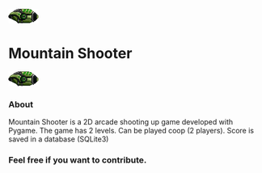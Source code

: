 ![alt text](https://github.com/JoaoVictorGI/MountainShooter/blob/master/src/assets/Player1.png?raw=true "Mountain Shooter")  <h1><b>Mountain Shooter</b></h1> ![alt text](https://github.com/JoaoVictorGI/MountainShooter/blob/master/src/assets/Player1.png?raw=true "Mountain Shooter")

### About

Mountain Shooter is a 2D arcade shooting up game developed with Pygame. The game has 2 levels.
Can be played coop (2 players).
Score is saved in a database (SQLite3)

### Feel free if you want to contribute.
